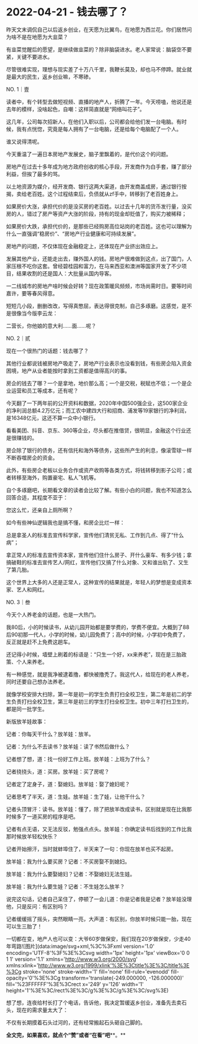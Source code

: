 # 2022-04-21 - 钱去哪了？

昨天文末调侃自己以后返乡创业，在天愿为比翼鸟，在地愿为西兰花。你们居然问为啥不是在地愿为大韭菜？

有韭菜觉醒后的愿望，是继续做韭菜的？除非脑袋进水。老人家常说：脑袋空不要紧，关键不要进水。

尽管很难实现，理想与现实差了十万八千里，我鞭长莫及，却也马不停蹄。就业就是最大的民生，返乡创业嘛，不寒碜。

NO. 1｜壹

读者中，有个转型去做短视频、直播的地产人，折腾了一年。今天唠嗑，他说还是去年的模样，没啥起色，自嘲：这样简直就是“网络叫花子”。

这几年，公司每次招新人，在他们入职以后，公司都会给他们发一台电脑。有时候，我有点恍惚，究竟是每人拥有了一台电脑，还是给每个电脑配了一个人。

谁又说得清呢。

今天重温了一遍日本房地产发展史，脑子里飘着的，是代价这个的问题。

房地产在过去十多年成为地方政府创收的核心手段，开发商作为白手套，赚了部分利益，但挨了最多的骂。

以土地资源为媒介，经开发商、银行这两大渠道，由开发商盖成房，通过银行按揭，卖给老百姓。这个过程结束后，负债就从zf手中，转移到了老百姓身上。

如果房价大涨，承担代价的是没买房的老百姓。以过去十几年的货币发行量，没买房的人，错过了房产等资产大涨的阶段，持有的现金却贬值了，购买力被稀释；

如果房价大跌，承担代价的，是那些已经购房高位站岗的老百姓。这也可以理解为什么一直强调“稳房价”、“房地产行业健康和可持续发展”。

房地产的问题，不仅体现在金融稳定上，还体现在产业挤出效应上。

发展其他产业，还能走出去，赚外国人的钱。房地产很难做到这点，出了国门，人家压根不吃你这套。曾经碧桂园和富力，在马来西亚和澳洲等国家开发了不少项目，结果收割的还是国人：大批量从国内导客。

一二线城市的房地产啥时候会好转？现在政策暖风频频，市场尚需时日。要等时间嘉许，要等春风得意。

短短几小段，删删改改，写得真憋屈，表达得很克制，自己多琢磨。这感觉，是不是很像当今版李云龙：

二营长，你他娘的意大利……面……呢？

NO. 2｜贰

现在一个很热门的话题：钱去哪了？

其他行业都说钱被房地产吸走了，房地产行业表示也没看到钱，有些房企陷入资金困境，地产从业者能按时拿到工资都是值得高兴的事。

房企的钱去了哪？一个是拿地，地价那么高；一个是交税，税赋也不低；一个是企业运营和员工等成本，还有呢？

今天翻了一下两年前的公开资料和数据，2020年中国500强企业，这500家企业的净利润总额4.2万亿元；而工农中建四大行和招商、浦发等19家银行的净利润，是16348亿元，这还不算一众中小银行。

看看美团、抖音、京东、360等企业，尽头都在推借贷，很明显，金融这个行业还是很赚钱的。

房企除了银行的债务，还有信托和海外等债务，这些所产生的利息，像滚雪球一样不断吞噬房企的资金。

此外，有些房企老板以业务合作或资产收购等各类方式，将钱转移到影子公司；或者转移至海外，购置豪宅、私人飞机等。

自个多琢磨吧，长期看文章的读者会比较了解。有些小白的问题，我也不知道怎么回答合适，其程度不亚于：

您这么忙，还亲自上厕所啊？

如今有些神仙逻辑我也是搞不懂，和房企比烂一样：

总是拿圣人的标准去宣传科学家，宣传他们清贫无私、工作到几点、得了“什么病”；

拿正常人的标准去宣传资本家，宣传他们住什么房子、开什么豪车、有多少钱；拿搞破鞋的标准去宣传艺人/网红，宣传他们又搞了什么对象、又和谁出轨了、又生了第几胎。

这个世界上大多的人还是正常人，这种宣传的结果就是，年轻人的梦想是变成资本家、艺人和网红。

NO. 3｜叁

今天个人养老金的话题，也是一大热门。

我80后，小的时候读书，从幼儿园开始都是要学费的，学费不便宜。大概到了88后90初那一代人，小学的时候，幼儿园免费了；高中的时候，小学初中免费了，反正就是赶不上免费这趟车。

还记得小时候，墙壁上刷着的标语是：“只生一个好，xx来养老”，现在是三胎政策、个人来养老。

有一种感觉，就是我净被逮着撸，都快被撸秃了。我这代人，给现在的老人养老，同时还要自己想办法养老。

就像学校安排大扫除，第一年是初一的学生负责打扫全校卫生，第二年是初二的学生负责打扫全校卫生，第三年是初三的学生打扫全校卫生。初中三年打扫卫生的，都是同一批学生。

新版放羊娃故事：

记者：你每天干什么？放羊娃：放羊。

记者：为什么不去读书？放羊娃：读了书然后做什么？

记者想了想，道：找一份好工作上班。放羊娃：上班为了什么？

记者挠挠头，道：买房。放羊娃：买了房呢？

记者定了定身子，道：娶媳妇。放羊娃：娶了媳妇呢？

记者思考了半天，道：生娃。放羊娃：生了娃，让他干什么？

记者头顶冒汗：读书。放羊娃：懂了，除了把放羊改成读书，区别就是现在比我那时候多了一道买房的程序是吧。

记者有点无语，又无法反驳，勉强点点头。放羊娃：你确定读书后找到的工作比我那时候放羊轻松快乐？

记者开始擦汗，当时就蚌埠住了，半天来了一句：你现在放羊也买不起房。

放羊娃：我为什么要买房？记者：不买房娶不到媳妇。

放羊娃：我为什么要娶媳妇？记者：不娶媳妇无法生娃。

放羊娃：我为什么要生娃？记者：不生娃怎么放羊？

说完这句话，记者自己呆住了，停顿了一会儿道：你是记者我是记者？放羊娃没理他，只是反问：有区别吗？

记者缓缓摇了摇头，突然眼睛一亮，大声道：有区别，你放羊时候只能一胎，现在可以生三胎了！

一切都在变，地产人也可以变：大爷60岁做保安，我们现在20岁做保安，少走40年弯路![图片](data:image/svg+xml,%3C%3Fxml version='1.0' encoding='UTF-8'%3F%3E%3Csvg width='1px' height='1px' viewBox='0 0 1 1' version='1.1' xmlns='http://www.w3.org/2000/svg' xmlns:xlink='http://www.w3.org/1999/xlink'%3E%3Ctitle%3E%3C/title%3E%3Cg stroke='none' stroke-width='1' fill='none' fill-rule='evenodd' fill-opacity='0'%3E%3Cg transform='translate(-249.000000, -126.000000)' fill='%23FFFFFF'%3E%3Crect x='249' y='126' width='1' height='1'%3E%3C/rect%3E%3C/g%3E%3C/g%3E%3C/svg%3E)

想了想，连夜给村长打了个电话，告诉他，我决定暂缓返乡创业，准备先去卖石头，现在的需求量太大了：

不仅有长期摸着石头过河的，还有经常搬起石头砸自己脚的。

**全文完，如果喜欢，就点个“赞”或者“在看”吧****。**